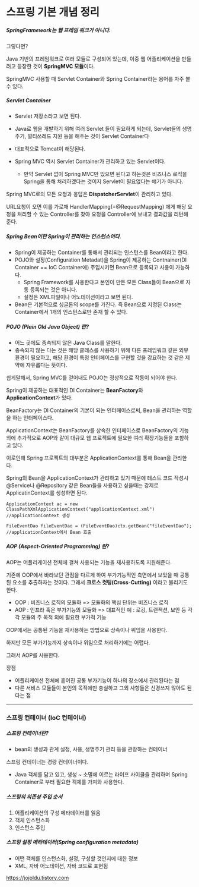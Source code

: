 # 스프링 기본 개념 정리

##### SpringFramework는 웹 프레임 워크가 아니다.

그렇다면?

Java 기반의 프레임워크로 여러 모듈로 구성되어 있는데, 이중 웹 어플리케이션을 만들려고 등장한 것이 **SpringMVC 모듈**이다.

SpringMVC 사용할 때 Servlet Container와 Spring Container라는 용어를 자주 볼 수 있다.



##### Servlet Container

- Servlet 저장소라고 보면 된다.
- Java로 웹을 개발하기 위해 여러 Servlet 들이 필요하게 되는데, Servlet들의 생명주기, 멀티쓰레드 지원 등을 해주는 것이 Servlet Container다
- 대표적으로 Tomcat이 해당된다.

- Spring MVC 역시 Servlet Container가 관리하고 있는 Servlet이다.
  - 만약 Servlet 없이 Spring MVC만 있으면 된다고 하는것은 비즈니스 로직을 Spring을 통해 처리하겠다는 것이지 Servlet이 필요없다는 얘기가 아니다.



Spring MVC로의 모든 요청과 응답은 **DispatcherServlet**이 관리하고 있다.

URL요청이 오면 이를 가로채 HandlerMapping(=@RequestMapping) 에게 해당 요청을 처리할 수 있는 Controller를 찾아 요청을 Controller에 보내고 결과값을 리턴해준다.



##### Spring Bean이란 Spring이 관리하는 인스턴스이다.

- Spring이 제공하는 Container를 통해서 관리되는 인스턴스를 Bean이라고 한다.
- POJO와 설정(Configuration Metadat)을 Spring이 제공하는 Contnainer(DI Container == IoC Container에) 주입시키면 Bean으로 등록되고 사용이 가능하다. 
  - Spring Framework를 사용한다고 본인이 만든 모든 Class들이 Bean으로 자동 등록되는 것은 아니다.
  - 설정은 XML파일이나 어노테이션이라고 보면 된다.
- Bean은 기본적으로 싱글톤의 scope를 가진다. 즉 Bean으로 지정된 Class는 Container에서 1개의 인스턴스로만 존재 할 수 있다.



##### POJO (Plain Old Java Object) 란?

- 어느 곳에도 종속되지 않은 Java Class를 말한다.
- 종속되지 않는 다는 것은 해당 클래스를 사용하기 위해 다른 프레임워크 같은 외부 환경이 필요하고, 해당 환경이 특정 인터페이스를 구현할 것을 강요하는 것 같은 제약에 자유롭다는 뜻이다.

쉽게말해서, Spring MVC를 걷어내도 POJO는 정상적으로 작동이 되어야 한다.



Spring이 제공하는 대표적인 DI Container는 **BeanFactory**와 **ApplicationContext**가 있다.

BeanFactory는 DI Container의 기본이 되는 인터페이스로써, Bean을 관리하는 역할을 하는 인터페이스다.

ApplicationContext는 BeanFactory를 상속한 인터페이스로 BeanFactory의 기능외에 추가적으로 AOP와 같이 대규모 웹 프로젝트에 필요한 여러 확장기능들을 포함하고 있다.

이로인해 Spring 프로젝트의 대부분은 ApplicationContext를 통해 Bean을 관리한다.

Spring의 Bean을 ApplicationContext가 관리하고 있기 때문에 테스트 코드 작성시 @Service나 @Repository 같은 Bean들을 사용하고 싶을때는 강제로 ApplicatinContext를 생성하면 된다.



```
ApplicationContext ac = new ClassPathXmlApplicationContext("applicationContext.xml") 
//applicationContext 생성

FileEventDao fileEventDao = (FileEventDao)ctx.getBean("fileEventDao");
//applicationContext에서 Bean 호출
```



##### AOP (Aspect-Oriented Programming) 란?

AOP는 어플리케이션 전체에 걸쳐 사용되는 기능을 재사용하도록 지원해준다.

기존에 OOP에서 바라보던 관점을 다르게 하여 부가기능적인 측면에서 보았을 때 공통된 요소를 추출하자는 것이다. 그래서 **크로스 컷팅(Cross-Cutting)** 이라고 불리기도 한다.



- OOP : 비즈니스 로직의 모듈화 => 모듈화의 핵심 단위는 비즈니스 로직
- AOP : 인프라 혹은 부가기능의 모듈화 => 대표적인 예 : 로깅, 트랜잭션, 보안 등 각각 모듈의 주 목적 외에 필요한 부가적 기능



OOP에서는 공통된 기능을 재사용하는 방법으로 상속이나 위임을 사용한다. 

하지만 모든 부가기능까지 상속이나 위임으로 처리하기에는 어렵다.

그래서 AOP를 사용한다.

장점

- 어플리케이션 전체에 흩어진 공통 부가기능이 하나의 장소에서 관리된다는 점
- 다른 서비스 모듈들이 본인의 목적에만 충실하고 그외 사항들은 신경쓰지 않아도 된다는 점



------



### 스프링 컨테이너 (IoC 컨테이너)



##### 스프링 컨테이너란?

- bean의 생성과 관계 설정, 사용, 생명주기 관리 등을 관장하는 컨테이너

스프링 컨테이너는 경량 컨테이너이다.

- Java 객체를 담고 있고, 생성 ~ 소멸에 이르는 라이프 사이클을 관리하며 Spring Container로 부터 필요한 객체를 가져와 사용한다.

##### 스프링의 의존성 주입 순서

1. 어플리케이션의 구성 메타데이터를 읽음
2. 객체 인스턴스화
3. 인스턴스 주입



##### 스프링 설정 메타데이터(Spring configuration metadata)

- 어떤 객체를 인스턴스화, 설정, 구성할 것인지에 대한 정보
- XML, 자바 어노테이션, 자바 코드로 표현됨



https://jojoldu.tistory.com